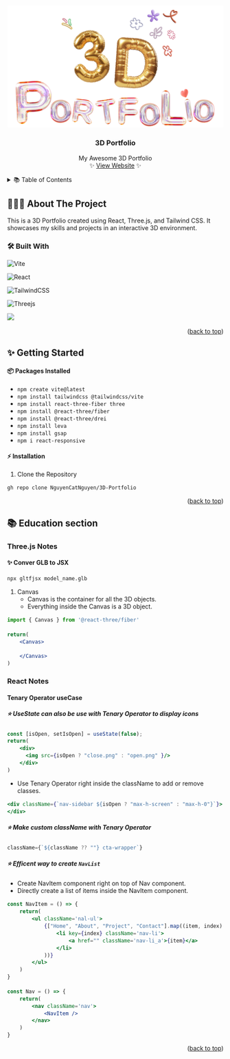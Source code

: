 
<!-- PROJECT LOGO -->
<br />
<div align="center" id ="readme-top">
    <img src="Image/bg.png" alt="Logo" width="800" >

  <h3 align="center">3D Portfolio</h3>

  <p align="center" >
    My Awesome 3D Portfolio
    <br />
    ✨
    <a href="https://github.com/othneildrew/Best-README-Template">View Website</a>
    ✨
  </p>
</div>



<!-- TABLE OF CONTENTS -->
<details>
  <summary> 📚 Table of Contents</summary>
  <ol>
    <li>
      <a href="#about-the-project"> 💁🏻‍♀️ About The Project</a>
      <ul>
        <li><a href="#built-with">🛠️ Built With</a></li>
      </ul>
    </li>
    <li>
      <a href="#getting-started">✨ Getting Started</a>
      <ul>
        <li><a href="#packages-installed">📦 Packages Installed</a></li>
        <li><a href="#installation"> ⬇️ Installation</a></li>
      </ul>
    </li>
    <li>
      <a href="#education-section">📚 Education section</a>
      <ul>
        <li><a href="#three.js-notes">🪩 Three.js Notes</a></li>
        <li><a href="#react-notes">🪩 React Notes</a></li>
      </ul>
    </li>

  </ol>
</details>



<!-- ABOUT THE PROJECT -->
## 💁🏻‍♀️ About The Project

This is a 3D Portfolio created using React, Three.js, and Tailwind CSS. It showcases my skills and projects in an interactive 3D environment.


### 🛠️ Built With 
![Vite](https://img.shields.io/badge/vite-%23646CFF.svg?style=for-the-badge&logo=vite&logoColor=white)

![React](https://img.shields.io/badge/react-%2320232a.svg?style=for-the-badge&logo=react&logoColor=%2361DAFB)

![TailwindCSS](https://img.shields.io/badge/tailwindcss-%2338B2AC.svg?style=for-the-badge&logo=tailwind-css&logoColor=white)

![Threejs](https://img.shields.io/badge/threejs-black?style=for-the-badge&logo=three.js&logoColor=white)

<img src="https://img.shields.io/badge/-GSAP-88CE02?style=for-the-badge&logo=greensock&logoColor=white" />

<p align="right">(<a href="#readme-top">back to top</a>)</p>


<!-- GETTING STARTED -->
## ✨ Getting Started


#### 📦 Packages Installed
  - `npm create vite@latest`
  - `npm install tailwindcss @tailwindcss/vite`
  - `npm install react-three-fiber three`
  - `npm install @react-three/fiber`
  - `npm install @react-three/drei`
  - `npm install leva`
  - `npm install gsap`
  - `npm i react-responsive`

#### ⚡️ Installation
1. Clone the Repository
```bash
gh repo clone NguyenCatNguyen/3D-Portfolio
```



<p align="right">(<a href="#readme-top">back to top</a>)</p>


## 📚 Education section
### Three.js Notes
#### ✨ Conver GLB to JSX
```bash
npx gltfjsx model_name.glb
```

1. Canvas
    - Canvas is the container for all the 3D objects.
    - Everything inside the Canvas is a 3D object.
```jsx
import { Canvas } from '@react-three/fiber'

return(
    <Canvas>
    
    </Canvas>
)
```

### React Notes
#### Tenary Operator useCase
##### ⭐️ UseState can also be use with Tenary Operator to display icons
  ```jsx
  const [isOpen, setIsOpen] = useState(false);
  return(
      <div>
        <img src={isOpen ? "close.png" : "open.png" }/>
      </div>
  )
  ```
  - Use Tenary Operator right inside the className to add or remove classes.
  ```jsx
  <div className={`nav-sidebar ${isOpen ? "max-h-screen" : "max-h-0"}`}>
  </div>
  ```

##### ⭐️ Make custom className with Tenary Operator
  ```jsx
  className={`${className ?? ""} cta-wrapper`}
  ```

##### ⭐️ Efficent way to create `NavList`
   - Create NavItem component right on top of Nav component.
   - Directly create a list of items inside the NavItem component.
   ```jsx
   const NavItem = () => {
       return(
           <ul className='nal-ul'>
               {["Home", "About", "Project", "Contact"].map((item, index) => (
                   <li key={index} className='nav-li'>
                       <a href="" className='nav-li_a'>{item}</a>
                   </li>
               ))}
           </ul>
       )
   }

   const Nav = () => {
       return(
           <nav className='nav'>
               <NavItem />
           </nav>
       )
   }
   ```


   <p align="right">(<a href="#readme-top">back to top</a>)</p>